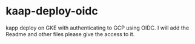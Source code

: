 # kaap-deploy-oidc
kapp deploy on GKE with authenticating to GCP using OIDC. I will add the Readme and other files please give the access to it.
